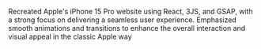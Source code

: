 Recreated Apple's iPhone 15 Pro website using React, 3JS, and GSAP,
with a strong focus on delivering a seamless user experience. 
Emphasized smooth animations and transitions to enhance the overall 
interaction and visual appeal in the classic Apple way